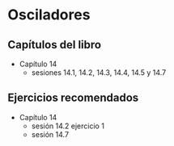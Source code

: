 # Osciladores

## Capítulos del libro
- Capítulo 14
   - sesiones 14.1, 14.2, 14.3, 14.4, 14.5 y 14.7
   
## Ejercicios recomendados
- Capítulo 14
  - sesión 14.2 ejercicio 1
  - sesión 14.7
